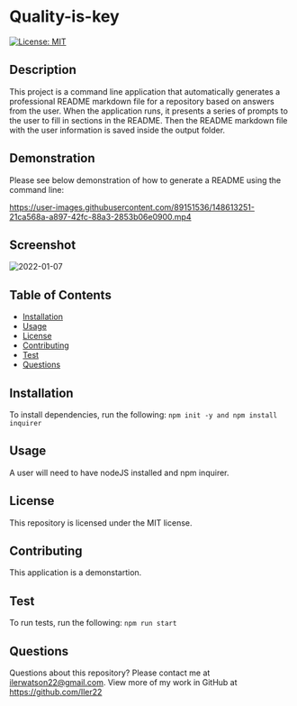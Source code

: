 # Quality-is-key

[![License: MIT](https://img.shields.io/badge/License-MIT-yellow.svg)](https://opensource.org/licenses/MIT)

## Description

This project is a command line application that automatically generates a professional README markdown file for a repository based on answers from the user. When the application runs, it presents a series of prompts to the user to fill in sections in the README. Then the README markdown file with the user information is saved inside the output folder.

## Demonstration

Please see below demonstration of how to generate a README using the command line:

https://user-images.githubusercontent.com/89151536/148613251-21ca568a-a897-42fc-88a3-2853b06e0900.mp4

## Screenshot

![2022-01-07](https://user-images.githubusercontent.com/89151536/148613645-3299c713-3471-4768-891f-f2767f04c312.png)

## Table of Contents

- [Installation](#installation)
- [Usage](#usage)
- [License](#license)
- [Contributing](#contributing)
- [Test](#test)
- [Questions](#questions)

## Installation

To install dependencies, run the following:
`npm init -y and npm install inquirer`

## Usage

A user will need to have nodeJS installed and npm inquirer.

## License

This repository is licensed under the MIT license.

## Contributing

This application is a demonstartion.

## Test

To run tests, run the following:
`npm run start`

## Questions

Questions about this repository? Please contact me at [ilerwatson22@gmail.com](mailto:ilerwatson22@gmail.com). View more of my work in GitHub at https://github.com/Iler22
